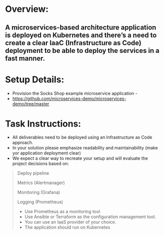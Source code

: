 # Overview:

## A microservices-based architecture application is deployed on Kubernetes and there’s a need to create a clear IaaC (Infrastructure as Code) deployment to be able to deploy the services in a fast manner.

# Setup Details:

- Provision the Socks Shop example microservice application -
- https://github.com/microservices-demo/microservices-demo/tree/master

# Task Instructions:

- All deliverables need to be deployed using an Infrastructure as Code approach.
- In your solution please emphasize readability and maintainability (make yor application deployment clear)
- We expect a clear way to recreate your setup and will evaluate the project decisions based on:

> Deploy pipeline
>
> Metrics (Alertmanager)
>
> Monitoring (Grafana)
>
> Logging (Prometheus)
>
> - Use Prometheus as a monitoring tool
> - Use Ansible or Terraform as the configuration management tool.
> - You can use an IaaS provider of your choice.
> - The application should run on Kubernetes
